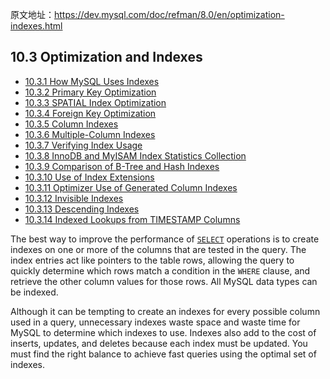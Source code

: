 原文地址：https://dev.mysql.com/doc/refman/8.0/en/optimization-indexes.html



## 10.3 Optimization and Indexes

- [10.3.1 How MySQL Uses Indexes](https://dev.mysql.com/doc/refman/8.0/en/mysql-indexes.html)
- [10.3.2 Primary Key Optimization](https://dev.mysql.com/doc/refman/8.0/en/primary-key-optimization.html)
- [10.3.3 SPATIAL Index Optimization](https://dev.mysql.com/doc/refman/8.0/en/spatial-index-optimization.html)
- [10.3.4 Foreign Key Optimization](https://dev.mysql.com/doc/refman/8.0/en/foreign-key-optimization.html)
- [10.3.5 Column Indexes](https://dev.mysql.com/doc/refman/8.0/en/column-indexes.html)
- [10.3.6 Multiple-Column Indexes](https://dev.mysql.com/doc/refman/8.0/en/multiple-column-indexes.html)
- [10.3.7 Verifying Index Usage](https://dev.mysql.com/doc/refman/8.0/en/verifying-index-usage.html)
- [10.3.8 InnoDB and MyISAM Index Statistics Collection](https://dev.mysql.com/doc/refman/8.0/en/index-statistics.html)
- [10.3.9 Comparison of B-Tree and Hash Indexes](https://dev.mysql.com/doc/refman/8.0/en/index-btree-hash.html)
- [10.3.10 Use of Index Extensions](https://dev.mysql.com/doc/refman/8.0/en/index-extensions.html)
- [10.3.11 Optimizer Use of Generated Column Indexes](https://dev.mysql.com/doc/refman/8.0/en/generated-column-index-optimizations.html)
- [10.3.12 Invisible Indexes](https://dev.mysql.com/doc/refman/8.0/en/invisible-indexes.html)
- [10.3.13 Descending Indexes](https://dev.mysql.com/doc/refman/8.0/en/descending-indexes.html)
- [10.3.14 Indexed Lookups from TIMESTAMP Columns](https://dev.mysql.com/doc/refman/8.0/en/timestamp-lookups.html)



The best way to improve the performance of [`SELECT`](https://dev.mysql.com/doc/refman/8.0/en/select.html) operations is to create indexes on one or more of the columns that are tested in the query. The index entries act like pointers to the table rows, allowing the query to quickly determine which rows match a condition in the `WHERE` clause, and retrieve the other column values for those rows. All MySQL data types can be indexed.

Although it can be tempting to create an indexes for every possible column used in a query, unnecessary indexes waste space and waste time for MySQL to determine which indexes to use. Indexes also add to the cost of inserts, updates, and deletes because each index must be updated. You must find the right balance to achieve fast queries using the optimal set of indexes.
